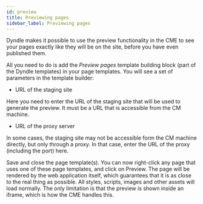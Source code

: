 ```yaml
---
id: preview
title: Previewing pages
sidebar_label: Previewing pages
---
```


Dyndle makes it possible to use the preview functionality in the CME to see your pages exactly like they will be on the site, before you have even published them. 

All you need to do is add the *Preview pages* template building block (part of the Dyndle templates) in your page templates. 
You will see a set of parameters in the template builder:

- URL of the staging site

Here you need to enter the URL of the staging site that will be used to generate the preview. It must be a URL that is accessible from the CM machine.


- URL of the proxy server

In some cases, the staging site may not be accessible form the CM machine directly, but only through a proxy. In that case, enter the URL of the proxy (including the port) here.

Save and close the page template(s). You can now right-click any page that uses one of these page templates, and click on Preview. The page will be rendered by the web application itself, which guarantees that it is as close to the real thing as possible. All styles, scripts, images and other assets will load normally. The only limitation is that the preview is shown inside an iframe, which is how the CME handles this.